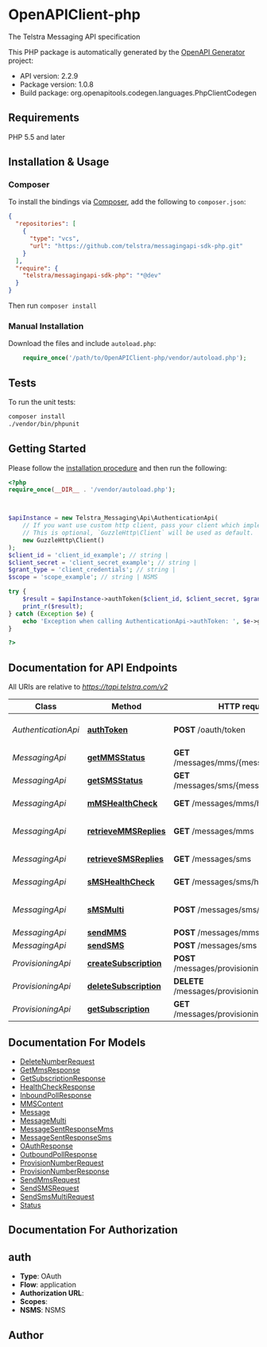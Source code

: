 # OpenAPIClient-php

The Telstra Messaging API specification

This PHP package is automatically generated by the [OpenAPI Generator](https://openapi-generator.tech) project:

- API version: 2.2.9
- Package version: 1.0.8
- Build package: org.openapitools.codegen.languages.PhpClientCodegen

## Requirements

PHP 5.5 and later

## Installation & Usage

### Composer

To install the bindings via [Composer](http://getcomposer.org/), add the following to `composer.json`:

```json
{
  "repositories": [
    {
      "type": "vcs",
      "url": "https://github.com/telstra/messagingapi-sdk-php.git"
    }
  ],
  "require": {
    "telstra/messagingapi-sdk-php": "*@dev"
  }
}
```

Then run `composer install`

### Manual Installation

Download the files and include `autoload.php`:

```php
    require_once('/path/to/OpenAPIClient-php/vendor/autoload.php');
```

## Tests

To run the unit tests:

```bash
composer install
./vendor/bin/phpunit
```

## Getting Started

Please follow the [installation procedure](#installation--usage) and then run the following:

```php
<?php
require_once(__DIR__ . '/vendor/autoload.php');



$apiInstance = new Telstra_Messaging\Api\AuthenticationApi(
    // If you want use custom http client, pass your client which implements `GuzzleHttp\ClientInterface`.
    // This is optional, `GuzzleHttp\Client` will be used as default.
    new GuzzleHttp\Client()
);
$client_id = 'client_id_example'; // string | 
$client_secret = 'client_secret_example'; // string | 
$grant_type = 'client_credentials'; // string | 
$scope = 'scope_example'; // string | NSMS

try {
    $result = $apiInstance->authToken($client_id, $client_secret, $grant_type, $scope);
    print_r($result);
} catch (Exception $e) {
    echo 'Exception when calling AuthenticationApi->authToken: ', $e->getMessage(), PHP_EOL;
}

?>
```

## Documentation for API Endpoints

All URIs are relative to *https://tapi.telstra.com/v2*

Class | Method | HTTP request | Description
------------ | ------------- | ------------- | -------------
*AuthenticationApi* | [**authToken**](docs/Api/AuthenticationApi.md#authtoken) | **POST** /oauth/token | Generate OAuth2 token
*MessagingApi* | [**getMMSStatus**](docs/Api/MessagingApi.md#getmmsstatus) | **GET** /messages/mms/{messageid}/status | Get MMS Status
*MessagingApi* | [**getSMSStatus**](docs/Api/MessagingApi.md#getsmsstatus) | **GET** /messages/sms/{messageId}/status | Get SMS Status
*MessagingApi* | [**mMSHealthCheck**](docs/Api/MessagingApi.md#mmshealthcheck) | **GET** /messages/mms/healthcheck | MMS Health Check
*MessagingApi* | [**retrieveMMSReplies**](docs/Api/MessagingApi.md#retrievemmsreplies) | **GET** /messages/mms | Retrieve MMS Replies
*MessagingApi* | [**retrieveSMSReplies**](docs/Api/MessagingApi.md#retrievesmsreplies) | **GET** /messages/sms | Retrieve SMS Replies
*MessagingApi* | [**sMSHealthCheck**](docs/Api/MessagingApi.md#smshealthcheck) | **GET** /messages/sms/healthcheck | SMS Health Check
*MessagingApi* | [**sMSMulti**](docs/Api/MessagingApi.md#smsmulti) | **POST** /messages/sms/multi | Send Multiple SMS
*MessagingApi* | [**sendMMS**](docs/Api/MessagingApi.md#sendmms) | **POST** /messages/mms | Send MMS
*MessagingApi* | [**sendSMS**](docs/Api/MessagingApi.md#sendsms) | **POST** /messages/sms | Send SMS
*ProvisioningApi* | [**createSubscription**](docs/Api/ProvisioningApi.md#createsubscription) | **POST** /messages/provisioning/subscriptions | Create Subscription
*ProvisioningApi* | [**deleteSubscription**](docs/Api/ProvisioningApi.md#deletesubscription) | **DELETE** /messages/provisioning/subscriptions | Delete Subscription
*ProvisioningApi* | [**getSubscription**](docs/Api/ProvisioningApi.md#getsubscription) | **GET** /messages/provisioning/subscriptions | Get Subscription


## Documentation For Models

 - [DeleteNumberRequest](docs/Model/DeleteNumberRequest.md)
 - [GetMmsResponse](docs/Model/GetMmsResponse.md)
 - [GetSubscriptionResponse](docs/Model/GetSubscriptionResponse.md)
 - [HealthCheckResponse](docs/Model/HealthCheckResponse.md)
 - [InboundPollResponse](docs/Model/InboundPollResponse.md)
 - [MMSContent](docs/Model/MMSContent.md)
 - [Message](docs/Model/Message.md)
 - [MessageMulti](docs/Model/MessageMulti.md)
 - [MessageSentResponseMms](docs/Model/MessageSentResponseMms.md)
 - [MessageSentResponseSms](docs/Model/MessageSentResponseSms.md)
 - [OAuthResponse](docs/Model/OAuthResponse.md)
 - [OutboundPollResponse](docs/Model/OutboundPollResponse.md)
 - [ProvisionNumberRequest](docs/Model/ProvisionNumberRequest.md)
 - [ProvisionNumberResponse](docs/Model/ProvisionNumberResponse.md)
 - [SendMmsRequest](docs/Model/SendMmsRequest.md)
 - [SendSMSRequest](docs/Model/SendSMSRequest.md)
 - [SendSmsMultiRequest](docs/Model/SendSmsMultiRequest.md)
 - [Status](docs/Model/Status.md)


## Documentation For Authorization



## auth


- **Type**: OAuth
- **Flow**: application
- **Authorization URL**: 
- **Scopes**: 
- **NSMS**: NSMS


## Author



